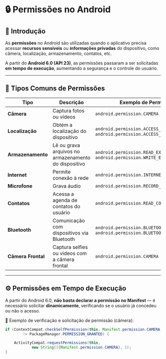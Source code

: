 # 🔒 Permissões no Android

## 📘 Introdução

As **permissões** no Android são utilizadas quando o aplicativo precisa acessar **recursos sensíveis** ou **informações privadas** do dispositivo, como câmera, localização, armazenamento, contatos, etc.  

A partir do **Android 6.0 (API 23)**, as permissões passaram a ser solicitadas **em tempo de execução**, aumentando a segurança e o controle do usuário.

---

## 🧩 Tipos Comuns de Permissões

| Tipo | Descrição | Exemplo de Permissão |
|------|------------|----------------------|
| **Câmera** | Captura fotos ou vídeos | `android.permission.CAMERA` |
| **Localização** | Obtém a localização do dispositivo | `android.permission.ACCESS_FINE_LOCATION`, `android.permission.ACCESS_COARSE_LOCATION` |
| **Armazenamento** | Lê ou grava arquivos no armazenamento do dispositivo | `android.permission.READ_EXTERNAL_STORAGE`, `android.permission.WRITE_EXTERNAL_STORAGE` |
| **Internet** | Permite conexão à rede | `android.permission.INTERNET` |
| **Microfone** | Grava áudio | `android.permission.RECORD_AUDIO` |
| **Contatos** | Acessa a agenda de contatos do usuário | `android.permission.READ_CONTACTS` |
| **Bluetooth** | Comunicação com dispositivos via Bluetooth | `android.permission.BLUETOOTH`, `android.permission.BLUETOOTH_ADMIN` |
| **Câmera Frontal** | Captura selfies ou vídeos com a câmera frontal | `android.permission.CAMERA` |

---

## ⚙️ Permissões em Tempo de Execução

A partir do Android 6.0, **não basta declarar a permissão no Manifest** — é necessário solicitar **dinamicamente**, verificando se o usuário já concedeu ou não o acesso.

📌 Exemplo de verificação e solicitação de permissão (câmera):

```java
if (ContextCompat.checkSelfPermission(this, Manifest.permission.CAMERA)
        != PackageManager.PERMISSION_GRANTED) {

    ActivityCompat.requestPermissions(this,
            new String[]{Manifest.permission.CAMERA}, 1);
}
